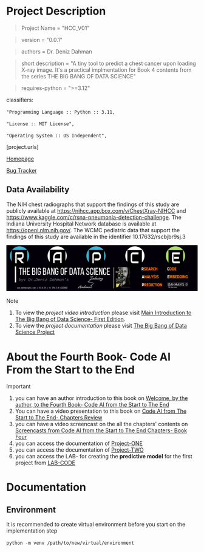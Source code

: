 
# Project Description

> Project Name = "HCC_V01"

> version = "0.0.1"

> authors = Dr. Deniz Dahman

> short description = "A tiny tool to predict a chest cancer upon loading X-ray image. It's a practical implmentation for Book 4 contents from the series THE BIG BANG OF DATA SCIENCE"

> requires-python = ">=3.12"


classifiers:

`"Programming Language :: Python :: 3.11,`

`"License :: MIT License",`

`"Operating System :: OS Independent",`


[project.urls]

[Homepage](https://dahmansphi.com/code-ai-s2e/)

[Bug Tracker](https://github.com/dahmansphi/code_ai_from_start_to_end)

## Data Availability
The NIH chest radiographs that support the findings of this study are publicly available at https://nihcc.app.box.com/v/ChestXray-NIHCC and https://www.kaggle.com/c/rsna-pneumonia-detection-challenge. The Indiana University Hospital Network database is available at https://openi.nlm.nih.gov/. The WCMC pediatric data that support the findings of this study are available in the identifier 10.17632/rscbjbr9sj.3


![the big bang of data science banner.](/assets/cover_page.jpg)

> [!NOTE]
> 1. To view the *project video introduction* please visit [Main Introduction to The Big Bang of Data Science- First Edition](https://youtu.be/0weCBnNO7tk).
> 2. To view the *project documentation* please visit [The Big Bang of Data Science Project](https://github.com/dahmansphi/big_bang_of_data_science_project)


# About the Fourth Book- Code AI From the Start to the End

> [!IMPORTANT]
> 1. you can have an author introduction to this book on [Welcome, by the author, to the Fourth Book- Code AI from the Start to The End](https://youtu.be/yERHOW5UfvU) 
> 2. You can have a video presentation to this book on [Code AI from The Start to The End- Chapters Review](https://youtu.be/GpPhP7snx3k)
> 3. you can have a video screencast on the all the chapters' contents on [Screencasts from Code AI from the Start to The End Chapters- Book Four](https://youtu.be/bQh26H7UYSo)
> 4. you can access the documentation of [Project-ONE](https://github.com/dahmansphi/code_ai_from_start_to_end/blob/main/hcc_v01/README.md)
> 5. you can access the documentation of [Project-TWO](https://github.com/dahmansphi/code_ai_from_start_to_end/blob/main/fsp_v01/README.md)
> 6. you can access the LAB- for creating the __predictive model__ for the first project from [LAB-CODE](https://github.com/dahmansphi/code_ai_from_start_to_end/blob/main/hcc_v01/hcc_v01/model/healthcareProj.ipynb)


# Documentation

## Environment

It is recommended to create virtual environment before you start on the implementation step

```python -m venv /path/to/new/virtual/environment```


